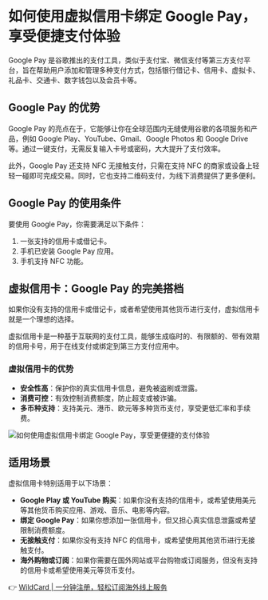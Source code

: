 # 如何使用虚拟信用卡绑定 Google Pay，享受便捷支付体验

Google Pay 是谷歌推出的支付工具，类似于支付宝、微信支付等第三方支付平台，旨在帮助用户添加和管理多种支付方式，包括银行借记卡、信用卡、虚拟卡、礼品卡、交通卡、数字钱包以及会员卡等。

## Google Pay 的优势

Google Pay 的亮点在于，它能够让你在全球范围内无缝使用谷歌的各项服务和产品，例如 Google Play、YouTube、Gmail、Google Photos 和 Google Drive 等。通过一键支付，无需反复输入卡号或密码，大大提升了支付效率。

此外，Google Pay 还支持 NFC 无接触支付，只需在支持 NFC 的商家或设备上轻轻一碰即可完成交易。同时，它也支持二维码支付，为线下消费提供了更多便利。

## Google Pay 的使用条件

要使用 Google Pay，你需要满足以下条件：

1. 一张支持的信用卡或借记卡。
2. 手机已安装 Google Pay 应用。
3. 手机支持 NFC 功能。

## 虚拟信用卡：Google Pay 的完美搭档

如果你没有支持的信用卡或借记卡，或者希望使用其他货币进行支付，虚拟信用卡就是一个理想的选择。

虚拟信用卡是一种基于互联网的支付工具，能够生成临时的、有限额的、带有效期的信用卡号，用于在线支付或绑定到第三方支付应用中。

### 虚拟信用卡的优势

- **安全性高**：保护你的真实信用卡信息，避免被盗刷或泄露。
- **消费可控**：有效控制消费额度，防止超支或被诈骗。
- **多币种支持**：支持美元、港币、欧元等多种货币支付，享受更低汇率和手续费。

![如何使用虚拟信用卡绑定 Google Pay，享受更便捷的支付体验](https://bbtdd.com/img/44459157.webp)

## 适用场景

虚拟信用卡特别适用于以下场景：

- **Google Play 或 YouTube 购买**：如果你没有支持的信用卡，或希望使用美元等其他货币购买应用、游戏、音乐、电影等内容。
- **绑定 Google Pay**：如果你想添加一张信用卡，但又担心真实信息泄露或希望限制消费额度。
- **无接触支付**：如果你没有支持 NFC 的信用卡，或希望使用其他货币进行无接触支付。
- **海外购物或订阅**：如果你需要在国外网站或平台购物或订阅服务，但没有支持的信用卡或希望使用美元等货币支付。

👉 [WildCard | 一分钟注册，轻松订阅海外线上服务](https://bbtdd.com/WildCard)